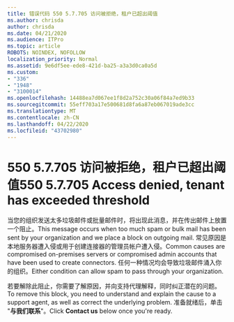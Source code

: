 ```yaml
---
title: 错误代码 550 5.7.705 访问被拒绝，租户已超出阈值
ms.author: chrisda
author: chrisda
ms.date: 04/21/2020
ms.audience: ITPro
ms.topic: article
ROBOTS: NOINDEX, NOFOLLOW
localization_priority: Normal
ms.assetid: 9e6df5ee-ede8-421d-ba25-a3a3d0ca0a5d
ms.custom:
- "336"
- "1948"
- "3100014"
ms.openlocfilehash: 14488ea7d067ee1f8d2a752c30a06f84a7ed9b33
ms.sourcegitcommit: 55eff703a17e500681d8fa6a87eb067019ade3cc
ms.translationtype: MT
ms.contentlocale: zh-CN
ms.lasthandoff: 04/22/2020
ms.locfileid: "43702980"
---
```

# <a name="550-57705-access-denied-tenant-has-exceeded-threshold"></a><span data-ttu-id="90e86-102">550 5.7.705 访问被拒绝，租户已超出阈值</span><span class="sxs-lookup"><span data-stu-id="90e86-102">550 5.7.705 Access denied, tenant has exceeded threshold</span></span>

<span data-ttu-id="90e86-103">当您的组织发送太多垃圾邮件或批量邮件时，将出现此消息，并在传出邮件上放置一个阻止。</span><span class="sxs-lookup"><span data-stu-id="90e86-103">This message occurs when too much spam or bulk mail has been sent by your organization and we place a block on outgoing mail.</span></span>
<span data-ttu-id="90e86-104">常见原因是本地服务器遭入侵或用于创建连接器的管理员帐户遭入侵。</span><span class="sxs-lookup"><span data-stu-id="90e86-104">Common causes are compromised on-premises servers or compromised admin accounts that have been used to create connectors.</span></span> <span data-ttu-id="90e86-105">任何一种情况均会导致垃圾邮件涌入你的组织。</span><span class="sxs-lookup"><span data-stu-id="90e86-105">Either condition can allow spam to pass through your organization.</span></span>

<span data-ttu-id="90e86-106">若要解除此阻止，你需要了解原因，并向支持代理解释，同时纠正潜在的问题。</span><span class="sxs-lookup"><span data-stu-id="90e86-106">To remove this block, you need to understand and explain the cause to a support agent, as well as correct the underlying problem.</span></span>
<span data-ttu-id="90e86-107">准备就绪后，单击 "**与我们联系**"。</span><span class="sxs-lookup"><span data-stu-id="90e86-107">Click **Contact us** below once you're ready.</span></span>
